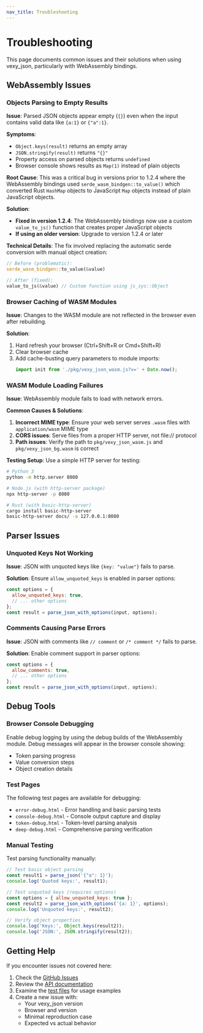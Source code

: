 ```yaml
---
nav_title: Troubleshooting
---
```


# Troubleshooting

This page documents common issues and their solutions when using vexy_json, particularly with WebAssembly bindings.

## WebAssembly Issues

### Objects Parsing to Empty Results

**Issue**: Parsed JSON objects appear empty (`{}`) even when the input contains valid data like `{a:1}` or `{"a":1}`.

**Symptoms**:
- `Object.keys(result)` returns an empty array
- `JSON.stringify(result)` returns `"{}"`
- Property access on parsed objects returns `undefined`
- Browser console shows results as `Map(1)` instead of plain objects

**Root Cause**: This was a critical bug in versions prior to 1.2.4 where the WebAssembly bindings used `serde_wasm_bindgen::to_value()` which converted Rust `HashMap` objects to JavaScript `Map` objects instead of plain JavaScript objects.

**Solution**: 
- **Fixed in version 1.2.4**: The WebAssembly bindings now use a custom `value_to_js()` function that creates proper JavaScript objects
- **If using an older version**: Upgrade to version 1.2.4 or later

**Technical Details**:
The fix involved replacing the automatic serde conversion with manual object creation:

```rust
// Before (problematic):
serde_wasm_bindgen::to_value(&value)

// After (fixed):
value_to_js(&value) // Custom function using js_sys::Object
```

### Browser Caching of WASM Modules

**Issue**: Changes to the WASM module are not reflected in the browser even after rebuilding.

**Solution**:
1. Hard refresh your browser (Ctrl+Shift+R or Cmd+Shift+R)
2. Clear browser cache
3. Add cache-busting query parameters to module imports:
   ```javascript
   import init from './pkg/vexy_json_wasm.js?v=' + Date.now();
   ```

### WASM Module Loading Failures

**Issue**: WebAssembly module fails to load with network errors.

**Common Causes & Solutions**:

1. **Incorrect MIME type**: Ensure your web server serves `.wasm` files with `application/wasm` MIME type
2. **CORS issues**: Serve files from a proper HTTP server, not file:// protocol
3. **Path issues**: Verify the path to `pkg/vexy_json_wasm.js` and `pkg/vexy_json_bg.wasm` is correct

**Testing Setup**:
Use a simple HTTP server for testing:
```bash
# Python 3
python -m http.server 8080

# Node.js (with http-server package)
npx http-server -p 8080

# Rust (with basic-http-server)
cargo install basic-http-server
basic-http-server docs/ -a 127.0.0.1:8080
```

## Parser Issues

### Unquoted Keys Not Working

**Issue**: JSON with unquoted keys like `{key: "value"}` fails to parse.

**Solution**: Ensure `allow_unquoted_keys` is enabled in parser options:

```javascript
const options = {
  allow_unquoted_keys: true,
  // ... other options
};
const result = parse_json_with_options(input, options);
```

### Comments Causing Parse Errors

**Issue**: JSON with comments like `// comment` or `/* comment */` fails to parse.

**Solution**: Enable comment support in parser options:

```javascript
const options = {
  allow_comments: true,
  // ... other options
};
const result = parse_json_with_options(input, options);
```

## Debug Tools

### Browser Console Debugging

Enable debug logging by using the debug builds of the WebAssembly module. Debug messages will appear in the browser console showing:

- Token parsing progress
- Value conversion steps  
- Object creation details

### Test Pages

The following test pages are available for debugging:

- `error-debug.html` - Error handling and basic parsing tests
- `console-debug.html` - Console output capture and display
- `token-debug.html` - Token-level parsing analysis
- `deep-debug.html` - Comprehensive parsing verification

### Manual Testing

Test parsing functionality manually:

```javascript
// Test basic object parsing
const result1 = parse_json('{"a": 1}');
console.log('Quoted keys:', result1);

// Test unquoted keys (requires options)
const options = { allow_unquoted_keys: true };
const result2 = parse_json_with_options('{a: 1}', options);
console.log('Unquoted keys:', result2);

// Verify object properties
console.log('Keys:', Object.keys(result2));
console.log('JSON:', JSON.stringify(result2));
```

## Getting Help

If you encounter issues not covered here:

1. Check the [GitHub Issues](https://github.com/vexyart/vexy-json/issues)
2. Review the [API documentation](api.md)
3. Examine the [test files](https://github.com/vexyart/vexy-json/tree/main/tests) for usage examples
4. Create a new issue with:
   - Your vexy_json version
   - Browser and version
   - Minimal reproduction case
   - Expected vs actual behavior
